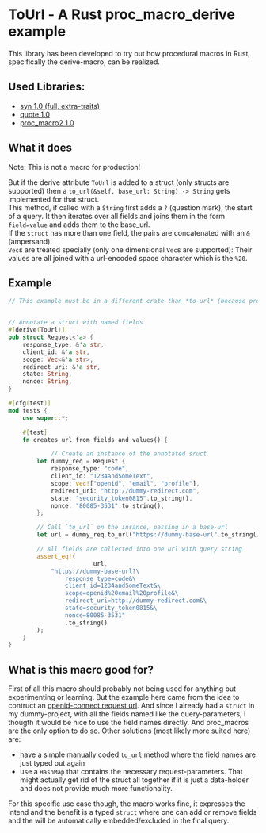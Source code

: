 # ToUrl - A Rust proc_macro_derive example

This library has been developed to try out how procedural macros in Rust, specifically the derive-macro, can be realized.

## Used Libraries:

- [syn 1.0 (full, extra-traits)](https://docs.rs/syn/1.0.73/syn/index.html)
- [quote 1.0](https://docs.rs/quote/1.0.9/quote/index.html)
- [proc_macro2 1.0](https://docs.rs/proc-macro2/1.0.27/proc_macro2/index.html)


## What it does

Note: This is not a macro for production!

But if the derive attribute `ToUrl` is added to a struct (only structs are supported) then a `to_url(&self, base_url: String) -> String` gets implemented for that struct.  
This method, if called with a `String` first adds a `?` (question mark), the start of a query.
It then iterates over all fields and joins them in the form `field=value` and adds them to the base_url.  
If the `struct` has more than one field, the pairs are concatenated with an `&` (ampersand).  
`Vec`s are treated specially (only one dimensional `Vec`s are supported): Their values are all joined with a url-encoded space character which is the `%20`.


## Example

```rust
// This example must be in a different crate than *to-url* (because proc_macros must be defined in their own crates)


// Annotate a struct with named fields
#[derive(ToUrl)]
pub struct Request<'a> {
    response_type: &'a str,
    client_id: &'a str,
    scope: Vec<&'a str>,
    redirect_uri: &'a str,
    state: String,
    nonce: String,
}

#[cfg(test)]
mod tests {
    use super::*;

    #[test]
    fn creates_url_from_fields_and_values() {

		    // Create an instance of the annotated sruct
        let dummy_req = Request {
            response_type: "code",
            client_id: "1234andSomeText",
            scope: vec!["openid", "email", "profile"],
            redirect_uri: "http://dummy-redirect.com",
            state: "security_token0815".to_string(),
            nonce: "80085-3531".to_string(),
        };

        // Call `to_url` on the insance, passing in a base-url
        let url = dummy_req.to_url("https://dummy-base-url".to_string());

        // All fields are collected into one url with query string
        assert_eq!(
						url,
            "https://dummy-base-url?\
                response_type=code&\
                client_id=1234andSomeText&\
                scope=openid%20email%20profile&\
                redirect_uri=http://dummy-redirect.com&\
                state=security_token0815&\
                nonce=80085-3531"
                .to_string()
        );
    }
}
```

## What is this macro good for?

First of all this macro should probably not being used for anything but experimenting or learning.
But the example here came from the idea to contruct an [openid-connect request url](https://developers.google.com/identity/protocols/oauth2/openid-connect).
And since I already had a `struct` in my dummy-project, with all the fields named like the query-parameters, I thougth it would be nice to use the field names directly. And proc_macros are the only option to do so.
Other solutions (most likely more suited here) are:
- have a simple manually coded `to_url` method where the field names are just typed out again
- use a `HashMap` that contains the necessary request-parameters. That might actually get rid of the struct all together if it is just a data-holder and does not provide much more functionality.

For this specific use case though, the macro works fine, it expresses the intend and the benefit is a typed `struct` where one can add or remove fields and the will be automatically embedded/excluded in the final query.
